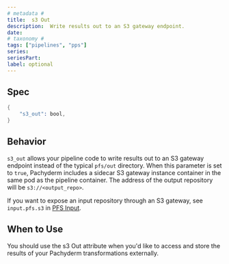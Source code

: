 ```yaml
---
# metadata # 
title:  s3 Out
description:  Write results out to an S3 gateway endpoint.
date: 
# taxonomy #
tags: ["pipelines", "pps"]
series:
seriesPart:
label: optional
---
```


## Spec

```s
{
    "s3_out": bool,
}
```

## Behavior 

`s3_out` allows your pipeline code to write results out to an S3 gateway
endpoint instead of the typical `pfs/out` directory. When this parameter
is set to `true`, Pachyderm includes a sidecar S3 gateway instance
container in the same pod as the pipeline container. The address of the
output repository will be `s3://<output_repo>`. 

If you want to expose an input repository through an S3 gateway, see
`input.pfs.s3` in [PFS Input](#pfs-input). 

## When to Use 

You should use the s3 Out attribute when you'd like to access and store the results of your Pachyderm transformations externally. 

